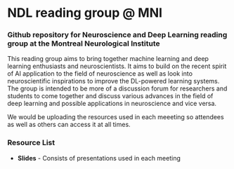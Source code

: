 # NDL reading group @ MNI
### Github repository for Neuroscience and Deep Learning reading group at the Montreal Neurological Institute

This reading group aims to bring together machine learning and deep learning enthusiasts and neuroscientists. It aims to build on the recent spirit of AI application to the field of neuroscience as well as look into neuroscientific inspirations to improve the DL-powered learning systems. The group is intended to be more of a discussion forum for researchers and students to come together and discuss various advances in the field of deep learning and possible applications in neuroscience and vice versa.

We would be uploading the resources used in each meeeting so attendees as well as others can access it at all times. 

### Resource List
* **Slides** - Consists of presentations used in each meeting
